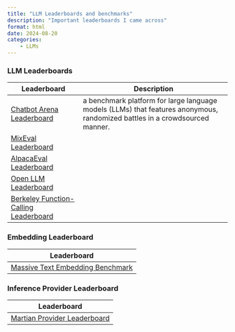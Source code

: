```yaml
---
title: "LLM Leaderboards and benchmarks"
description: "Important leaderboards I came across"
format: html
date: 2024-08-20
categories: 
    - LLMs
---
```


### LLM Leaderboards
| Leaderboard                                                                                | Description                                                                                                                 |
|--------------------------------------------------------------------------------------------|-----------------------------------------------------------------------------------------------------------------------------|
| [Chatbot Arena Leaderboard](https://huggingface.co/spaces/lmsys/chatbot-arena-leaderboard) | a benchmark platform for large language models (LLMs) that features anonymous, randomized battles in a crowdsourced manner. |
| [MixEval Leaderboard](https://mixeval.github.io/#leaderboard)                              |                                                                                                                             |
| [AlpacaEval Leaderboard](https://tatsu-lab.github.io/alpaca_eval/)                         |                                                                                                                             |
| [Open LLM Leaderboard](https://huggingface.co/spaces/HuggingFaceH4/open_llm_leaderboard)   |                                                                                                                             |
| [Berkeley Function-Calling Leaderboard](https://gorilla.cs.berkeley.edu/leaderboard.html)  |                                                                                                                             |


### Embedding Leaderboard
| Leaderboard                                                                                |
|--------------------------------------------------------------------------------------------|
| [Massive Text Embedding Benchmark](https://huggingface.co/spaces/mteb/leaderboard) |

### Inference Provider Leaderboard
| Leaderboard                                                                                |
|--------------------------------------------------------------------------------------------|
| [Martian Provider Leaderboard](https://leaderboard.withmartian.com/) |